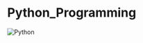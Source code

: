 # Python_Programming
![Python](https://media.licdn.com/dms/image/v2/D4D12AQGkjC4g7LwHMA/article-cover_image-shrink_600_2000/article-cover_image-shrink_600_2000/0/1678515120746?e=2147483647&v=beta&t=FvT3ZKXVHmCl_WDVsfP96eUEppx_jVG-97Qglp2tnb0)
